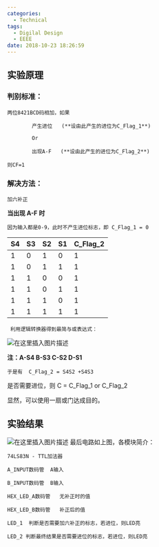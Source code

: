 ```yaml
---
categories:
  - Technical
tags:
  - Digilal Design
  - EEEE
date: 2018-10-23 18:26:59
---
```


## 实验原理

### 判别标准：

    两位8421BCD码相加，如果

    		产生进位   (**设由此产生的进位为C_Flag_1**)

    		Or

    		出现A-F   (**设由此产生的进位为C_Flag_2**)

    则CF=1

### 解决方法：

    加六补正

<!-- more -->

**当出现 A-F 时**

    因为输入都是0-9，此时不产生进位标志，即 C_Flag_1 = 0

| S4  | S3  | S2  | S1  | C_Flag_2 |
| --- | --- | --- | --- | -------- |
| 1   | 0   | 1   | 0   | 1        |
| 1   | 0   | 1   | 1   | 1        |
| 1   | 1   | 0   | 0   | 1        |
| 1   | 1   | 0   | 1   | 1        |
| 1   | 1   | 1   | 0   | 1        |
| 1   | 1   | 1   | 1   | 1        |

     利用逻辑转换器得到最简与或表达式：

![在这里插入图片描述](https://img-blog.csdn.net/20181023183300774?watermark/2/text/aHR0cHM6Ly9ibG9nLmNzZG4ubmV0L3FxXzM5NDk4NzAx/font/5a6L5L2T/fontsize/400/fill/I0JBQkFCMA==/dissolve/70)

**注：A-S4 B-S3 C-S2 D-S1**

    于是有  C_Flag_2 = S4S2 +S4S3

是否需要进位，则 C = C_Flag_1 or C_Flag_2

显然，可以使用一扇或门达成目的。

## 实验结果

![在这里插入图片描述](https://img-blog.csdn.net/20181023182513313?watermark/2/text/aHR0cHM6Ly9ibG9nLmNzZG4ubmV0L3FxXzM5NDk4NzAx/font/5a6L5L2T/fontsize/400/fill/I0JBQkFCMA==/dissolve/70)
最后电路如上图，各模块简介：

    74LS83N - TTL加法器

    A_INPUT数码管  A输入

    B_INPUT数码管  B输入

    HEX_LED_A数码管   无补正时的值

    HEX_LED_B数码管   补正后的值

    LED_1  判断是否需要加六补正的标志，若进位，则LED亮

    LED_2 判断最终结果是否需要进位的标志，若进位，则LED亮
